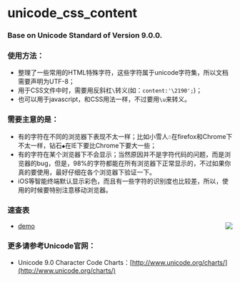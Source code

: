 # unicode_css_content
### Base on Unicode Standard of Version 9.0.0.
### 使用方法：
  * 整理了一些常用的HTML特殊字符，这些字符属于unicode字符集，所以文档需要声明为UTF-8；
  * 用于CSS文件中时，需要用反斜杠`\`转义(如：`content:'\2190';`)；
  * 也可以用于javascript，和CSS用法一样，不过要用`\u`来转义。

### 需要主意的是：
  * 有的字符在不同的浏览器下表现不太一样；比如小雪人` ☃ `在firefox和Chrome下不太一样，钻石` ◆ `在IE下要比Chrome下要大一些；
  * 有的字符在某个浏览器下不会显示；当然原因并不是字符代码的问题，而是浏览器的bug，但是，98%的字符都能在所有浏览器下正常显示的，不过如果你真的要使用，最好仔细在各个浏览器下验证一下。
  * iOS等智能终端默认显示彩色，而且有一些字符的识别度也比较差，所以，使用的时候要特别注意移动浏览器。

### 速查表
  * [demo](https://chaooo.github.io/unicode_css3_content/)
<a href="https://chaooo.github.io/unicode_css3_content/"><img src="http://cdn.chaooo.top/blog/Unicode.png" align="right"></a>

### 更多请参考Unicode官网：
  * Unicode 9.0 Character Code Charts：[http://www.unicode.org/charts/](http://www.unicode.org/charts/)


